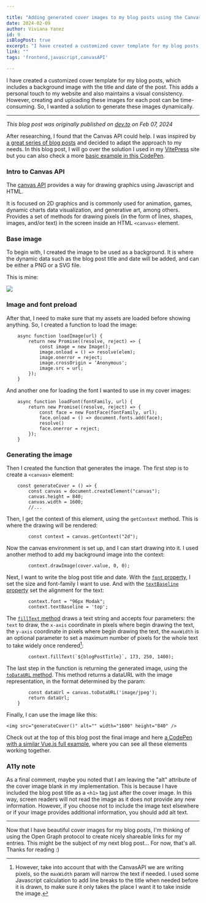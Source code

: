 ```yaml
---

title: "Adding generated cover images to my blog posts using the Canvas API"
date: 2024-02-09
author: Viviana Yanez
id: 9
isBlogPost: true
excerpt: "I have created a customized cover template for my blog posts, which includes a background image with the title and date of the post."
link: ""
tags: 'frontend,javascript,canvasAPI'

---
```



I have created a customized cover template for my blog posts, which includes a background image with the title and date of the post. This adds a personal touch to my website and also maintains a visual consistency.
However, creating and uploading these images for each post can be time-consuming. So, I wanted a solution to generate these images dynamically.

---

_This blog post was originally published on [dev.to](https://dev.to/vivitt/adding-generated-cover-images-to-my-blog-posts-using-the-canvas-api-50d7) on Feb 07, 2024_

After researching, I found that the Canvas API could help.
I was inspired by [a great series of blog posts](https://uxdesign.cc/the-sharing-part-1-generating-and-sharing-dynamic-images-on-the-web-d43dace87802) and decided to adapt the approach to my needs. In this blog post, I will go over the solution I used in my [VitePress](https://vitepress.dev/) site but you can also check a more [basic example in this CodePen](https://codepen.io/vivitt/pen/OJqQbox). 



### Intro to Canvas API
The [canvas API](https://developer.mozilla.org/en-US/docs/Web/API/Canvas_API) provides a way for drawing graphics using Javascript and HTML.

It is focused on 2D graphics and is commonly used for animation, games, dynamic charts data visualization, and generative art, among others. Provides a set of methods for drawing pixels (in the form of lines, shapes, images, and/or text) in the screen inside an HTML ``<canvas>`` element.

### Base image
To begin with, I created the image to be used as a background. It is where the dynamic data such as the blog post title and date will be added, and can be either a PNG or a SVG file.

This is mine:
<div class="blog__illustration">
    <img  src="/assets/article-cover.svg"/>
</div>

### Image and font preload
After that, I need to make sure that my assets are loaded before showing anything. So, I created a function to load the image:

        async function loadImage(url) {
        	return new Promise((resolve, reject) => {
        		const image = new Image();
            	image.onload = () => resolve(elem);
        		image.onerror = reject;
        		image.crossOrigin = ‘Anonymous';
        		image.src = url;
        	});
        }


And another one for loading the font I wanted to use in my cover images: 

        async function loadFont(fontFamily, url) {
            return new Promise((resolve, reject) => {
        		const face = new FontFace(fontFamily, url);
            	face.onload = () => document.fonts.add(face);
                resolve()
        		face.onerror = reject;
        	});
        }

### Generating the image
Then I created the function that generates the image. 
The first step is to create a ``<canvas>`` element:


        const generateCover = () => {
            const canvas = document.createElement("canvas");
            canvas.height = 840;
            canvas.width = 1600;
            //... 
        
          
Then, I get the context of this element, using the ``getContext`` method. This is where the drawing will be rendered:


            const context = canvas.getContext("2d");

Now the canvas environment is set up, and I can start drawing into it. I used another method to add my background image into the context:


            context.drawImage(cover.value, 0, 0);


Next, I want to write the blog post title and date. With the [``font`` property](https://developer.mozilla.org/en-US/docs/Web/API/CanvasRenderingContext2D/font), I set the size and font-family I want to use. And with the [``textBaseline`` property](https://developer.mozilla.org/en-US/docs/Web/API/CanvasRenderingContext2D/textBaseline) set the alignment for the text:


            context.font = "96px Modak";
            context.textBaseline = 'top';


The [``fillText`` method](https://developer.mozilla.org/en-US/docs/Web/API/CanvasRenderingContext2D/fillText) draws a text string and accepts four parameters: the ``text`` to draw, the ``x-axis`` coordinate in pixels where begin drawing the text, the ``y-axis`` coordinate in pixels where begin drawing the text, the ``maxWidth`` is an optional parameter to set a maximum number of pixels for the whole text to take widely once rendered[^1]:


            context.fillText(`${blogPostTitle}`, 173, 250, 1400);



The last step in the function is returning the generated image, using the [``toDataURL`` method](https://developer.mozilla.org/en-US/docs/Web/API/HTMLCanvasElement/toDataURL). This method returns a dataURL with the image representation, in the format determined by the param:


            const dataUrl = canvas.toDataURL('image/jpeg');
            return dataUrl;
        }
        

Finally, I can use the image like this:

    <img src="generateCover()" alt="" width="1600" height="840" />


Check out at the top of this blog post the final image and here [a CodePen with a similar Vue.js full example](https://codepen.io/vivitt/pen/LYamPza), where you can see all these elements working together.


### A11y note
As a final comment, maybe you noted that I am leaving the "alt" attribute of the cover image blank in my implementation. This is because I have included the blog post title as a ``<h1>`` tag just after the cover image. In this way, screen readers will not read the image as it does not provide any new information. However, if you choose not to include the image text elsewhere or if your image provides additional information, you should add alt text.

---

Now that I have beautiful cover images for my blog posts, I'm thinking of using the Open Graph protocol to create nicely shareable links for my entries. This might be the subject of my next blog post... For now, that's all. Thanks for reading :)

[^1]: However, take into account that with the CanvasAPI we are writing pixels, so the ``maxWidth`` param will narrow the text if needed. I used some Javascript calculation to add line breaks to the title when needed before it is drawn, to make sure it only takes the place I want it to take inside the image.
